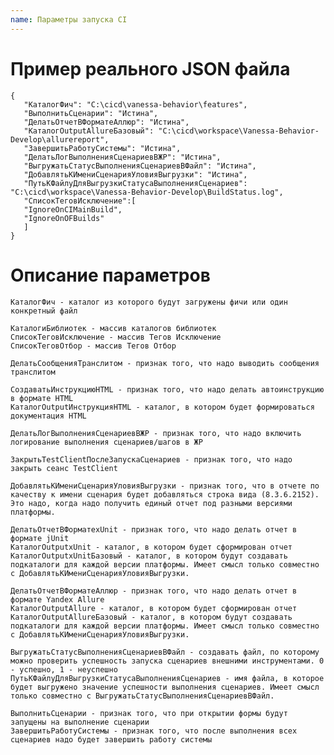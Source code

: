 ```yaml
---
name: Параметры запуска CI
---
```


# Пример реального JSON файла


```
{
   "КаталогФич": "C:\cicd\vanessa-behavior\features",
   "ВыполнитьСценарии": "Истина",
   "ДелатьОтчетВФорматеАллюр": "Истина",
   "КаталогOutputAllureБазовый": "C:\cicd\workspace\Vanessa-Behavior-Develop\allurereport",
   "ЗавершитьРаботуСистемы": "Истина",
   "ДелатьЛогВыполненияСценариевВЖР": "Истина",
   "ВыгружатьСтатусВыполненияСценариевВФайл": "Истина",
   "ДобавлятьКИмениСценарияУловияВыгрузки": "Истина",
   "ПутьКФайлуДляВыгрузкиСтатусаВыполненияСценариев": "C:\cicd\workspace\Vanessa-Behavior-Develop\BuildStatus.log",
   "СписокТеговИсключение":[
   "IgnoreOnCIMainBuild",
   "IgnoreOnOFBuilds"
   ]
}
```


# Описание параметров

	КаталогФич - каталог из которого будут загружены фичи или один конкретный файл
	
	КаталогиБиблиотек - массив каталогов библиотек
	СписокТеговИсключение - массив Тегов Исключение
	СписокТеговОтбор - массив Тегов Отбор
	
	ДелатьСообщенияТранслитом - признак того, что надо выводить сообщения транслитом
	
	СоздаватьИнструкциюHTML - признак того, что надо делать автоинструкцию в формате HTML
	КаталогOutputИнструкцияHTML - каталог, в котором будет формироваться документация HTML
	
	ДелатьЛогВыполненияСценариевВЖР - признак того, что надо включить логирование выполнения сценариев/шагов в ЖР
	
	ЗакрытьTestClientПослеЗапускаСценариев - признак того, что надо закрыть сеанс TestClient

	ДобавлятьКИмениСценарияУловияВыгрузки - признак того, что в отчете по качеству к имени сценария будет добавляться строка вида (8.3.6.2152). Это надо, когда надо получить единый отчет под разными версиями платформы.
	
	ДелатьОтчетВФорматеxUnit - признак того, что надо делать отчет в формате jUnit
	КаталогOutputxUnit - каталог, в котором будет сформирован отчет
	КаталогOutputxUnitБазовый - каталог, в котором будут создавать подкаталоги для каждой версии платформы. Имеет смысл только совместно с ДобавлятьКИмениСценарияУловияВыгрузки.
	
	ДелатьОтчетВФорматеАллюр - признак того, что надо делать отчет в формате Yandex Allure
	КаталогOutputAllure - каталог, в котором будет сформирован отчет
	КаталогOutputAllureБазовый - каталог, в котором будут создавать подкаталоги для каждой версии платформы. Имеет смысл только совместно с ДобавлятьКИмениСценарияУловияВыгрузки.
	
	ВыгружатьСтатусВыполненияСценариевВФайл - создавать файл, по которому можно проверить успешность запуска сценариев внешними инструментами. 0 - успешно, 1 - неуспешно
	ПутьКФайлуДляВыгрузкиСтатусаВыполненияСценариев - имя файла, в которое будет выгружено значение успешности выполнения сценариев. Имеет смысл только совместно с ВыгружатьСтатусВыполненияСценариевВФайл.
	
	ВыполнитьСценарии - признак того, что при открытии формы будут запущены на выполнение сценарии
	ЗавершитьРаботуСистемы - признак того, что после выполнения всех сценариев надо будет завершить работу системы
	
	
	
